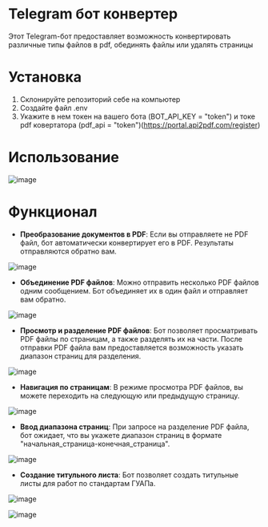 # Telegram бот конвертер

Этот Telegram-бот предоставляет возможность конвертировать различные типы файлов в pdf, обединять файлы или удалять страницы

# Установка 
1. Склонируйте репозиторий себе на компьютер
2. Создайте файл .env
3. Укажите в нем токен на вашего бота (BOT_API_KEY = "token") и токе pdf ковертатора (pdf_api = "token")(https://portal.api2pdf.com/register)
# Использование
![image](https://github.com/Sergey-Shewnyakow/tg-converter-pdf/assets/55350656/584c2fde-6895-496d-a03c-e52f2334245c)


# Функционал 

- **Преобразование документов в PDF**: Если вы отправляете не PDF файл, бот автоматически конвертирует его в PDF. Результаты отправляются обратно вам.

![image](https://github.com/Sergey-Shewnyakow/tg-converter-pdf/assets/55350656/79603900-d646-4a12-a3f7-0c85d959735b)


- **Объединение PDF файлов**: Можно отправить несколько PDF файлов одним сообщением. Бот объединяет их в один файл и отправляет вам обратно.

![image](https://github.com/Sergey-Shewnyakow/tg-converter-pdf/assets/55350656/e5504c0e-fcc9-4375-a3c4-48155fa6c6d0)


- **Просмотр и разделение PDF файлов**: Бот позволяет просматривать PDF файлы по страницам, а также разделять их на части. После отправки PDF файла вам предоставляется возможность указать диапазон страниц для разделения.

![image](https://github.com/Sergey-Shewnyakow/tg-converter-pdf/assets/55350656/32485816-c2dd-4989-af5d-68d5b1e14289)


- **Навигация по страницам**: В режиме просмотра PDF файлов, вы можете переходить на следующую или предыдущую страницу.

![image](https://github.com/Sergey-Shewnyakow/tg-converter-pdf/assets/55350656/48ebdf6a-4199-4464-8272-ddb0d3154e37)


- **Ввод диапазона страниц**: При запросе на разделение PDF файла, бот ожидает, что вы укажете диапазон страниц в формате "начальная_страница-конечная_страница".

![image](https://github.com/Sergey-Shewnyakow/tg-converter-pdf/assets/55350656/b94e15e7-e144-4c6e-bd31-83dbf107f53d)

- **Создание титульного листа**: Бот позволяет создать титульные листы для работ по стандартам ГУАПа.

![image](https://github.com/Sergey-Shewnyakow/tg-converter-pdf/assets/55350656/dcd3ef26-30bd-4c62-8634-8fccab6a851b)

![image](https://github.com/Sergey-Shewnyakow/tg-converter-pdf/assets/55350656/d70f79d2-89d1-43e6-969f-7f1d277c9f54)


